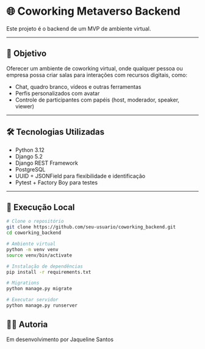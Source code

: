 # 🌐 Coworking Metaverso Backend

Este projeto é o backend de um MVP de ambiente virtual.

---

## 🧠 Objetivo

Oferecer um ambiente de coworking virtual, onde qualquer pessoa ou empresa possa criar salas para interações com recursos digitais, como:
- Chat, quadro branco, vídeos e outras ferramentas
- Perfis personalizados com avatar
- Controle de participantes com papéis (host, moderador, speaker, viewer)

---


## 🛠️ Tecnologias Utilizadas

- Python 3.12
- Django 5.2
- Django REST Framework
- PostgreSQL
- UUID + JSONField para flexibilidade e identificação
- Pytest + Factory Boy para testes

---

## 🧪 Execução Local

```bash
# Clone o repositório
git clone https://github.com/seu-usuario/coworking_backend.git
cd coworking_backend

# Ambiente virtual
python -m venv venv
source venv/bin/activate

# Instalação de dependências
pip install -r requirements.txt

# Migrations
python manage.py migrate

# Executar servidor
python manage.py runserver

```

## 👩‍💻 Autoria
Em desenvolvimento por Jaqueline Santos
